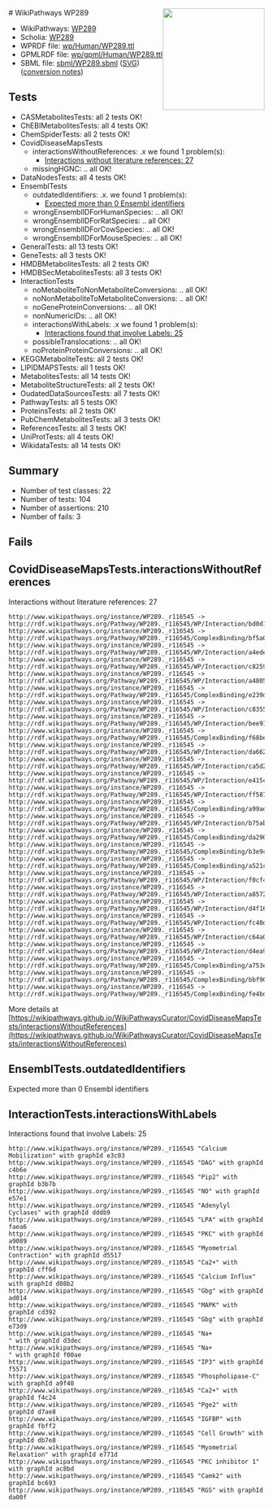 <img style="float: right; width: 200px" src="../logo.png" />
# WikiPathways WP289

* WikiPathways: [WP289](https://identifiers.org/wikipathways:WP289)
* Scholia: [WP289](https://scholia.toolforge.org/wikipathways/WP289)
* WPRDF file: [wp/Human/WP289.ttl](../wp/Human/WP289.ttl)
* GPMLRDF file: [wp/gpml/Human/WP289.ttl](../wp/gpml/Human/WP289.ttl)
* SBML file: [sbml/WP289.sbml](../sbml/WP289.sbml) ([SVG](../sbml/WP289.svg)) ([conversion notes](../sbml/WP289.txt))

## Tests
* CASMetabolitesTests: all 2 tests OK!
* ChEBIMetabolitesTests: all 4 tests OK!
* ChemSpiderTests: all 2 tests OK!
* CovidDiseaseMapsTests
    * interactionsWithoutReferences: .x we found 1 problem(s):
        * [Interactions without literature references: 27](#9701cd07)
    * missingHGNC: .. all OK!
* DataNodesTests: all 4 tests OK!
* EnsemblTests
    * outdatedIdentifiers: .x. we found 1 problem(s):
        * [Expected more than 0 Ensembl identifiers](#f44398b7)
    * wrongEnsemblIDForHumanSpecies: .. all OK!
    * wrongEnsemblIDForRatSpecies: .. all OK!
    * wrongEnsemblIDForCowSpecies: .. all OK!
    * wrongEnsemblIDForMouseSpecies: .. all OK!
* GeneralTests: all 13 tests OK!
* GeneTests: all 3 tests OK!
* HMDBMetabolitesTests: all 2 tests OK!
* HMDBSecMetabolitesTests: all 3 tests OK!
* InteractionTests
    * noMetaboliteToNonMetaboliteConversions: .. all OK!
    * noNonMetaboliteToMetaboliteConversions: .. all OK!
    * noGeneProteinConversions: .. all OK!
    * nonNumericIDs: .. all OK!
    * interactionsWithLabels: .x we found 1 problem(s):
        * [Interactions found that involve Labels: 25](#fe97a8dc)
    * possibleTranslocations: .. all OK!
    * noProteinProteinConversions: .. all OK!
* KEGGMetaboliteTests: all 2 tests OK!
* LIPIDMAPSTests: all 1 tests OK!
* MetabolitesTests: all 14 tests OK!
* MetaboliteStructureTests: all 2 tests OK!
* OudatedDataSourcesTests: all 7 tests OK!
* PathwayTests: all 5 tests OK!
* ProteinsTests: all 2 tests OK!
* PubChemMetabolitesTests: all 3 tests OK!
* ReferencesTests: all 3 tests OK!
* UniProtTests: all 4 tests OK!
* WikidataTests: all 14 tests OK!


## Summary

* Number of test classes: 22
* Number of tests: 104
* Number of assertions: 210
* Number of fails: 3

## Fails

<a name="9701cd07" />

## CovidDiseaseMapsTests.interactionsWithoutReferences

Interactions without literature references: 27
```
http://www.wikipathways.org/instance/WP289._r116545 -> http://rdf.wikipathways.org/Pathway/WP289._r116545/WP/Interaction/bd0d1
http://www.wikipathways.org/instance/WP289._r116545 -> http://rdf.wikipathways.org/Pathway/WP289._r116545/ComplexBinding/bf5a0
http://www.wikipathways.org/instance/WP289._r116545 -> http://rdf.wikipathways.org/Pathway/WP289._r116545/WP/Interaction/a4ede
http://www.wikipathways.org/instance/WP289._r116545 -> http://rdf.wikipathways.org/Pathway/WP289._r116545/WP/Interaction/c8259
http://www.wikipathways.org/instance/WP289._r116545 -> http://rdf.wikipathways.org/Pathway/WP289._r116545/WP/Interaction/a4805
http://www.wikipathways.org/instance/WP289._r116545 -> http://rdf.wikipathways.org/Pathway/WP289._r116545/ComplexBinding/e239d
http://www.wikipathways.org/instance/WP289._r116545 -> http://rdf.wikipathways.org/Pathway/WP289._r116545/WP/Interaction/c8355
http://www.wikipathways.org/instance/WP289._r116545 -> http://rdf.wikipathways.org/Pathway/WP289._r116545/WP/Interaction/bee91
http://www.wikipathways.org/instance/WP289._r116545 -> http://rdf.wikipathways.org/Pathway/WP289._r116545/ComplexBinding/f68be
http://www.wikipathways.org/instance/WP289._r116545 -> http://rdf.wikipathways.org/Pathway/WP289._r116545/WP/Interaction/da662
http://www.wikipathways.org/instance/WP289._r116545 -> http://rdf.wikipathways.org/Pathway/WP289._r116545/WP/Interaction/ca5d2
http://www.wikipathways.org/instance/WP289._r116545 -> http://rdf.wikipathways.org/Pathway/WP289._r116545/WP/Interaction/e415c
http://www.wikipathways.org/instance/WP289._r116545 -> http://rdf.wikipathways.org/Pathway/WP289._r116545/WP/Interaction/ff587
http://www.wikipathways.org/instance/WP289._r116545 -> http://rdf.wikipathways.org/Pathway/WP289._r116545/ComplexBinding/a99ad
http://www.wikipathways.org/instance/WP289._r116545 -> http://rdf.wikipathways.org/Pathway/WP289._r116545/WP/Interaction/b75ab
http://www.wikipathways.org/instance/WP289._r116545 -> http://rdf.wikipathways.org/Pathway/WP289._r116545/ComplexBinding/da290
http://www.wikipathways.org/instance/WP289._r116545 -> http://rdf.wikipathways.org/Pathway/WP289._r116545/ComplexBinding/b3e9c
http://www.wikipathways.org/instance/WP289._r116545 -> http://rdf.wikipathways.org/Pathway/WP289._r116545/ComplexBinding/a521c
http://www.wikipathways.org/instance/WP289._r116545 -> http://rdf.wikipathways.org/Pathway/WP289._r116545/WP/Interaction/f0cf4
http://www.wikipathways.org/instance/WP289._r116545 -> http://rdf.wikipathways.org/Pathway/WP289._r116545/WP/Interaction/a8572
http://www.wikipathways.org/instance/WP289._r116545 -> http://rdf.wikipathways.org/Pathway/WP289._r116545/WP/Interaction/d4f16
http://www.wikipathways.org/instance/WP289._r116545 -> http://rdf.wikipathways.org/Pathway/WP289._r116545/WP/Interaction/fc40d
http://www.wikipathways.org/instance/WP289._r116545 -> http://rdf.wikipathways.org/Pathway/WP289._r116545/WP/Interaction/c64a0
http://www.wikipathways.org/instance/WP289._r116545 -> http://rdf.wikipathways.org/Pathway/WP289._r116545/WP/Interaction/d4ea9
http://www.wikipathways.org/instance/WP289._r116545 -> http://rdf.wikipathways.org/Pathway/WP289._r116545/ComplexBinding/a753e
http://www.wikipathways.org/instance/WP289._r116545 -> http://rdf.wikipathways.org/Pathway/WP289._r116545/ComplexBinding/bbf90
http://www.wikipathways.org/instance/WP289._r116545 -> http://rdf.wikipathways.org/Pathway/WP289._r116545/ComplexBinding/fe4bd
```

More details at [https://wikipathways.github.io/WikiPathwaysCurator/CovidDiseaseMapsTests/interactionsWithoutReferences](https://wikipathways.github.io/WikiPathwaysCurator/CovidDiseaseMapsTests/interactionsWithoutReferences)

<a name="f44398b7" />

## EnsemblTests.outdatedIdentifiers

Expected more than 0 Ensembl identifiers
<a name="fe97a8dc" />

## InteractionTests.interactionsWithLabels

Interactions found that involve Labels: 25
```
http://www.wikipathways.org/instance/WP289._r116545 "Calcium Mobilization" with graphId e3c03
http://www.wikipathways.org/instance/WP289._r116545 "DAG" with graphId c4b6e
http://www.wikipathways.org/instance/WP289._r116545 "Pip2" with graphId b3b7b
http://www.wikipathways.org/instance/WP289._r116545 "NO" with graphId e57e1
http://www.wikipathways.org/instance/WP289._r116545 "Adenylyl Cyclases" with graphId dddb9
http://www.wikipathways.org/instance/WP289._r116545 "LPA" with graphId faea6
http://www.wikipathways.org/instance/WP289._r116545 "PKC" with graphId a9089
http://www.wikipathways.org/instance/WP289._r116545 "Myometrial Contraction" with graphId d5517
http://www.wikipathways.org/instance/WP289._r116545 "Ca2+" with graphId cff6d
http://www.wikipathways.org/instance/WP289._r116545 "Calcium Influx" with graphId d08b2
http://www.wikipathways.org/instance/WP289._r116545 "Gbg" with graphId ad014
http://www.wikipathways.org/instance/WP289._r116545 "MAPK" with graphId cd392
http://www.wikipathways.org/instance/WP289._r116545 "Gbg" with graphId e73d9
http://www.wikipathways.org/instance/WP289._r116545 "Na+
" with graphId d3dec
http://www.wikipathways.org/instance/WP289._r116545 "Na+
" with graphId f00ae
http://www.wikipathways.org/instance/WP289._r116545 "IP3" with graphId f5571
http://www.wikipathways.org/instance/WP289._r116545 "Phospholipase-C" with graphId a9f40
http://www.wikipathways.org/instance/WP289._r116545 "Ca2+" with graphId f4c24
http://www.wikipathways.org/instance/WP289._r116545 "Pge2" with graphId d7ae8
http://www.wikipathways.org/instance/WP289._r116545 "IGFBP" with graphId fbff2
http://www.wikipathways.org/instance/WP289._r116545 "Cell Growth" with graphId db7e8
http://www.wikipathways.org/instance/WP289._r116545 "Myometrial Relaxation" with graphId e771d
http://www.wikipathways.org/instance/WP289._r116545 "PKC inhibitor 1" with graphId ac8bd
http://www.wikipathways.org/instance/WP289._r116545 "Camk2" with graphId bc693
http://www.wikipathways.org/instance/WP289._r116545 "RGS" with graphId da00f
```

